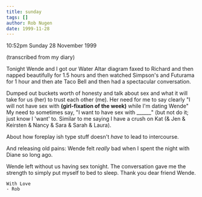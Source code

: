 ```yaml
---
title: sunday
tags: []
author: Rob Nugen
date: 1999-11-28
---
```


<p class=date>10:52pm Sunday 28 November 1999</p>
<p class=note>(transcribed from my diary)</p>

Tonight Wende and I got our Water Altar diagram faxed to Richard and
then napped beautifully for 1.5 hours and then watched Simpson's and
Futurama for 1 hour and then ate Taco Bell and then had a spectacular
conversation.

Dumped out buckets worth of honesty and talk about sex and what it will
take for us (her) to trust each other (me).  Her need for me to say
clearly "I will not have sex with ____(girl-fixation of the week)____
while I'm dating Wende"  My need to sometimes say, "I want to have sex
with ______"  (but not do it; just know I 'want' to.  Similar to me
saying I have a crush on Kat (& Jen & Keirsten & Nancy & Sara & Sarah &
Laura).

About how foreplay ish type stuff doesn't <em>have</em> to lead to
intercourse.

And releasing old pains:  Wende felt <em>really</em> bad when I spent
the night with Diane so long ago.

Wende left without us having sex tonight.  The conversation gave me the
strength to simply put myself to bed to sleep.  Thank you dear friend
Wende.

	With Love
	- Rob
